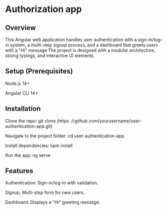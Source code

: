 # Authorization app

## Overview

This Angular web application handles user authentication with a sign-in/log-in system, a multi-step signup process, and a dashboard that greets users with a "Hi" message.The project is designed with a modular architecture, strong typings, and interactive UI elements.

## Setup (Prerequisites)

Node.js 14+

Angular CLI 14+

## Installation

Clone the repo: git clone (https ://github.com/yourusername/user-authentication-app.git)

Navigate to the project folder: cd user-authentication-app

Install dependencies: npm install

Run the app: ng serve

## Features

Authentication: Sign-in/log-in with validation.

Signup: Multi-step form for new users.

Dashboard: Displays a "Hi" greeting message.
